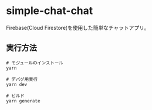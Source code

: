 # simple-chat-chat

Firebase(Cloud Firestore)を使用した簡単なチャットアプリ。  

## 実行方法

```shell
# モジュールのインストール
yarn

# デバグ用実行
yarn dev

# ビルド
yarn generate
```
